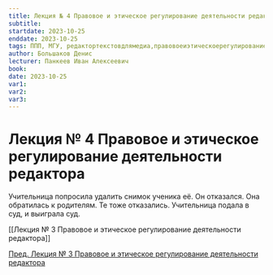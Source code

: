```yaml
---
title: Лекция № 4 Правовое и этическое регулирование деятельности редактора
subtitle:
startdate: 2023-10-25
enddate: 2023-10-25
tags: ППП, МГУ, редактортекстовдлямедиа,правовоеиэтическоерегулированиедеятельностиредактора
author: Большаков Денис
lecturer: Панкеев Иван Алексеевич
book:
date: 2023-10-25
var1:
var2:
var3:
---
```

# Лекция № 4 Правовое и этическое регулирование деятельности редактора

Учительница попросила удалить снимок ученика её. Он отказался. Она обратилась к родителям. Те тоже отказались. Учительница подала в суд, и выиграла суд. 

[[Лекция № 3 Правовое и этическое регулирование деятельности редактора]] 

[Пред. Лекция № 3 Правовое и этическое регулирование деятельности редактора](https://github.com/denisbolshakoff/MSU/blob/main/Правовое%20и%20этическое%20регулирование%20деятельности%20редактора/Лекция%20№%203%20Правовое%20и%20этическое%20регулирование%20деятельности%20редактора.md)
